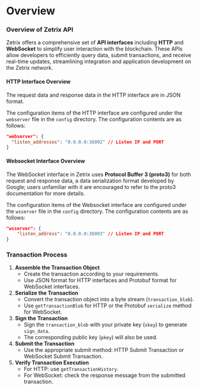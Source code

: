 # Overview

### Overview of Zetrix API

Zetrix offers a comprehensive set of **API interfaces** including **HTTP** and **WebSocket** to simplify user interaction with the blockchain. These APIs allow developers to efficiently query data, submit transactions, and receive real-time updates, streamlining integration and application development on the Zetrix network.

#### HTTP Interface Overview

​The request data and response data in the HTTP interface are in JSON format.

The configuration items of the HTTP interface are configured under the `webserver` file in the `config` directory. The configuration contents are as follows:

```json
"webserver": {
  "listen_addresses": "0.0.0.0:36002" // Listen IP and PORT
}
```

#### Websocket Interface Overview

The WebSocket interface in Zetrix uses **Protocol Buffer 3 (proto3)** for both request and response data, a data serialization format developed by Google; users unfamiliar with it are encouraged to refer to the proto3 documentation for more details.

​The configuration items of the Websocket interface are configured under the `wsserver` file in the `config` directory. The configuration contents are as follows:

```json
"wsserver": {
    "listen_address": "0.0.0.0:36003" // Listen IP and PORT
}
```

### Transaction Process

1. **Assemble the Transaction Object**
   * Create the transaction according to your requirements.
   * Use JSON format for HTTP interfaces and Protobuf format for WebSocket interfaces.
2. **Serialize the Transaction**
   * Convert the transaction object into a byte stream (`transaction_blob`).
   * Use `getTransactionBlob` for HTTP or the Protobuf `serialize` method for WebSocket.
3. **Sign the Transaction**
   * Sign the `transaction_blob` with your private key (`skey`) to generate `sign_data`.
   * The corresponding public key (`pkey`) will also be used.
4. **Submit the Transaction**
   * Use the appropriate submit method: HTTP Submit Transaction or WebSocket Submit Transaction.
5. **Verify Transaction Execution**
   * For HTTP: use `getTransactionHistory`.
   * For WebSocket: check the response message from the submitted transaction.
